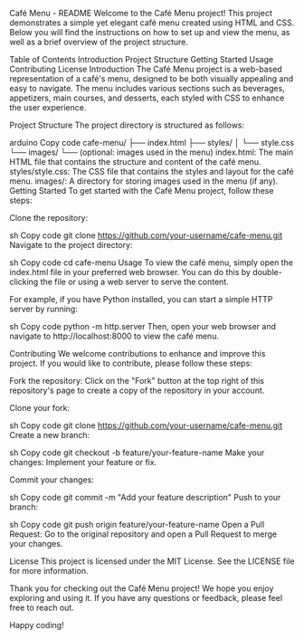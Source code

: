 Café Menu - README
Welcome to the Café Menu project! This project demonstrates a simple yet elegant café menu created using HTML and CSS. Below you will find the instructions on how to set up and view the menu, as well as a brief overview of the project structure.

Table of Contents
Introduction
Project Structure
Getting Started
Usage
Contributing
License
Introduction
The Café Menu project is a web-based representation of a café's menu, designed to be both visually appealing and easy to navigate. The menu includes various sections such as beverages, appetizers, main courses, and desserts, each styled with CSS to enhance the user experience.

Project Structure
The project directory is structured as follows:

arduino
Copy code
cafe-menu/
├── index.html
├── styles/
│   └── style.css
└── images/
    └── (optional: images used in the menu)
index.html: The main HTML file that contains the structure and content of the café menu.
styles/style.css: The CSS file that contains the styles and layout for the café menu.
images/: A directory for storing images used in the menu (if any).
Getting Started
To get started with the Café Menu project, follow these steps:

Clone the repository:

sh
Copy code
git clone https://github.com/your-username/cafe-menu.git
Navigate to the project directory:

sh
Copy code
cd cafe-menu
Usage
To view the café menu, simply open the index.html file in your preferred web browser. You can do this by double-clicking the file or using a web server to serve the content.

For example, if you have Python installed, you can start a simple HTTP server by running:

sh
Copy code
python -m http.server
Then, open your web browser and navigate to http://localhost:8000 to view the café menu.

Contributing
We welcome contributions to enhance and improve this project. If you would like to contribute, please follow these steps:

Fork the repository:
Click on the "Fork" button at the top right of this repository's page to create a copy of the repository in your account.

Clone your fork:

sh
Copy code
git clone https://github.com/your-username/cafe-menu.git
Create a new branch:

sh
Copy code
git checkout -b feature/your-feature-name
Make your changes:
Implement your feature or fix.

Commit your changes:

sh
Copy code
git commit -m "Add your feature description"
Push to your branch:

sh
Copy code
git push origin feature/your-feature-name
Open a Pull Request:
Go to the original repository and open a Pull Request to merge your changes.

License
This project is licensed under the MIT License. See the LICENSE file for more information.

Thank you for checking out the Café Menu project! We hope you enjoy exploring and using it. If you have any questions or feedback, please feel free to reach out.

Happy coding!
